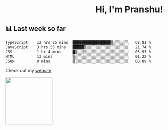 <div align="right" >
   
   <H1>Hi, I'm Pranshu!</H1>

</div>

## 📊 Last week so far
<!--START_SECTION:waka-->

```txt
TypeScript    12 hrs 25 mins  █████████████████▒░░░░░░░   68.81 %
JavaScript    3 hrs 55 mins   █████▒░░░░░░░░░░░░░░░░░░░   21.74 %
CSS           1 hr 4 mins     █▒░░░░░░░░░░░░░░░░░░░░░░░   05.93 %
HTML          13 mins         ▒░░░░░░░░░░░░░░░░░░░░░░░░   01.22 %
JSON          9 mins          ▒░░░░░░░░░░░░░░░░░░░░░░░░   00.89 %
```

<!--END_SECTION:waka-->

Check out my [website](https://pranshu05.vercel.app)

<img align="left" width="150" src="https://user-images.githubusercontent.com/70943732/209951571-93b7afe5-f523-4683-b725-5d94b287e94e.png">

